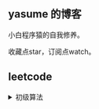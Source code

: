 


## yasume 的博客
小白程序猿的自我修养。

收藏点star，订阅点watch。


## leetcode
<details><summary>初级算法</summary>
- [删除排序数组中的重复项](https://github.com/yasume/blogs/issues/1) --2022-02-19
</details>



